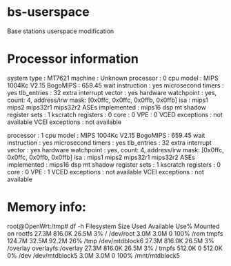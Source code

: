 # bs-userspace

Base stations userspace modification

# Processor information

system type             : MT7621
machine                 : Unknown
processor               : 0
cpu model               : MIPS 1004Kc V2.15
BogoMIPS                : 659.45
wait instruction        : yes
microsecond timers      : yes
tlb_entries             : 32
extra interrupt vector  : yes
hardware watchpoint     : yes, count: 4, address/irw mask: [0x0ffc, 0x0ffc, 0x0ffb, 0x0ffb]
isa                     : mips1 mips2 mips32r1 mips32r2
ASEs implemented        : mips16 dsp mt
shadow register sets    : 1
kscratch registers      : 0
core                    : 0
VPE                     : 0
VCED exceptions         : not available
VCEI exceptions         : not available

processor               : 1
cpu model               : MIPS 1004Kc V2.15
BogoMIPS                : 659.45
wait instruction        : yes
microsecond timers      : yes
tlb_entries             : 32
extra interrupt vector  : yes
hardware watchpoint     : yes, count: 4, address/irw mask: [0x0ffc, 0x0ffc, 0x0ffb, 0x0ffb]
isa                     : mips1 mips2 mips32r1 mips32r2
ASEs implemented        : mips16 dsp mt
shadow register sets    : 1
kscratch registers      : 0
core                    : 0
VPE                     : 1
VCED exceptions         : not available
VCEI exceptions         : not available

# Memory info:
root@OpenWrt:/tmp# df -h
Filesystem                Size      Used Available Use% Mounted on
rootfs                   27.3M    816.0K     26.5M   3% /
/dev/root                 3.0M      3.0M         0 100% /rom
tmpfs                   124.7M     32.5M     92.2M  26% /tmp
/dev/mtdblock6           27.3M    816.0K     26.5M   3% /overlay
overlayfs:/overlay       27.3M    816.0K     26.5M   3% /
tmpfs                   512.0K         0    512.0K   0% /dev
/dev/mtdblock5            3.0M      3.0M         0 100% /mnt/mtdblock5
